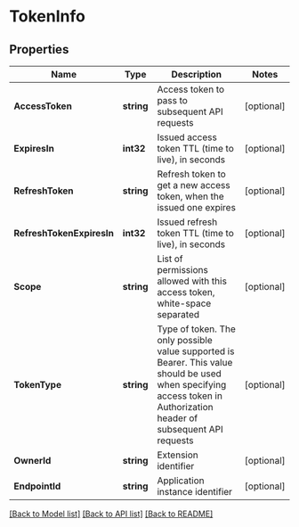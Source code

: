 # TokenInfo

## Properties

Name | Type | Description | Notes
------------ | ------------- | ------------- | -------------
**AccessToken** | **string** | Access token to pass to subsequent API requests | [optional] 
**ExpiresIn** | **int32** | Issued access token TTL (time to live), in seconds | [optional] 
**RefreshToken** | **string** | Refresh token to get a new access token, when the issued one expires | [optional] 
**RefreshTokenExpiresIn** | **int32** | Issued refresh token TTL (time to live), in seconds | [optional] 
**Scope** | **string** | List of permissions allowed with this access token, white-space separated | [optional] 
**TokenType** | **string** | Type of token. The only possible value supported is Bearer. This value should be used when specifying access token in Authorization header of subsequent API requests | [optional] 
**OwnerId** | **string** | Extension identifier | [optional] 
**EndpointId** | **string** | Application instance identifier | [optional] 

[[Back to Model list]](../README.md#documentation-for-models) [[Back to API list]](../README.md#documentation-for-api-endpoints) [[Back to README]](../README.md)


